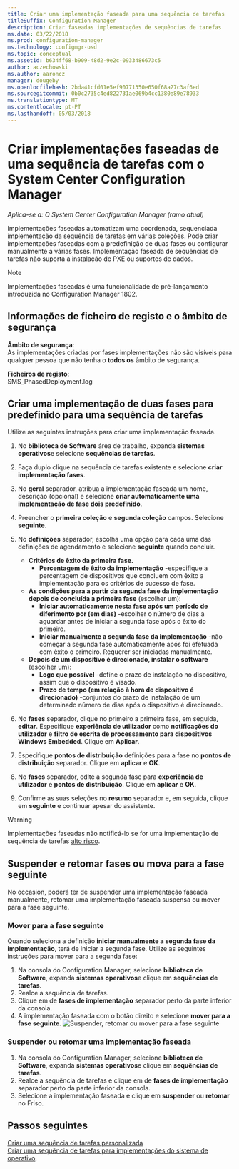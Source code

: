 ```yaml
---
title: Criar uma implementação faseada para uma sequência de tarefas
titleSuffix: Configuration Manager
description: Criar faseadas implementações de sequências de tarefas
ms.date: 03/22/2018
ms.prod: configuration-manager
ms.technology: configmgr-osd
ms.topic: conceptual
ms.assetid: b634ff68-b909-48d2-9e2c-0933486673c5
author: aczechowski
ms.author: aaroncz
manager: dougeby
ms.openlocfilehash: 2bda41cfd01e5ef90771350e650f68a27c3af6ed
ms.sourcegitcommit: 0b0c2735c4ed822731ae069b4cc1380e89e78933
ms.translationtype: MT
ms.contentlocale: pt-PT
ms.lasthandoff: 05/03/2018
---
```

# <a name="create-phased-deployments-for-a-task-sequence-with-system-center-configuration-manager"></a>Criar implementações faseadas de uma sequência de tarefas com o System Center Configuration Manager

*Aplica-se a: O System Center Configuration Manager (ramo atual)*

Implementações faseadas automatizam uma coordenada, sequenciada implementação da sequência de tarefas em várias coleções. Pode criar implementações faseadas com a predefinição de duas fases ou configurar manualmente a várias fases. Implementação faseada de sequências de tarefas não suporta a instalação de PXE ou suportes de dados. 

>[!NOTE]
> Implementações faseadas é uma funcionalidade de pré-lançamento introduzida no Configuration Manager 1802. <!--1356837-->

## <a name="security-scope-and-log-file-information"></a>Informações de ficheiro de registo e o âmbito de segurança

**Âmbito de segurança**:</br>
Às implementações criadas por fases implementações não são visíveis para qualquer pessoa que não tenha o **todos os** âmbito de segurança.

**Ficheiros de registo**: </br>
SMS_PhasedDeployment.log

## <a name="create-a-default-two-phased-deployment-for-a-task-sequence"></a>Criar uma implementação de duas fases para predefinido para uma sequência de tarefas

Utilize as seguintes instruções para criar uma implementação faseada. 

1. No **biblioteca de Software** área de trabalho, expanda **sistemas operativos**e selecione **sequências de tarefas**.

2. Faça duplo clique na sequência de tarefas existente e selecione **criar implementação fases**. 

3. No **geral** separador, atribua a implementação faseada um nome, descrição (opcional) e selecione **criar automaticamente uma implementação de fase dois predefinido**. 

4. Preencher o **primeira coleção** e **segunda coleção** campos. Selecione **seguinte**.

5. No **definições** separador, escolha uma opção para cada uma das definições de agendamento e selecione **seguinte** quando concluir. 
    - **Critérios de êxito da primeira fase.** 
        - **Percentagem de êxito da implementação** -especifique a percentagem de dispositivos que concluem com êxito a implementação para os critérios de sucesso de fase. 
    - **As condições para a partir da segunda fase da implementação depois de concluída a primeira fase** (escolher um):
        - **Iniciar automaticamente nesta fase após um período de diferimento por (em dias)** -escolher o número de dias a aguardar antes de iniciar a segunda fase após o êxito do primeiro. 
        - **Iniciar manualmente a segunda fase da implementação** -não começar a segunda fase automaticamente após foi efetuada com êxito o primeiro. Requerer ser iniciadas manualmente. 
    - **Depois de um dispositivo é direcionado, instalar o software** (escolher um):
        - **Logo que possível** -define o prazo de instalação no dispositivo, assim que o dispositivo é visado.
        - **Prazo de tempo (em relação à hora de dispositivo é direcionado)** -conjuntos do prazo de instalação de um determinado número de dias após o dispositivo é direcionado. 

6. No **fases** separador, clique no primeiro a primeira fase, em seguida, **editar**.  Especifique **experiência de utilizador** como **notificações do utilizador** e **filtro de escrita de processamento para dispositivos Windows Embedded**. Clique em **Aplicar**.

7. Especifique **pontos de distribuição** definições para a fase no **pontos de distribuição** separador. Clique em **aplicar** e **OK**.        

8. No **fases** separador, edite a segunda fase para **experiência de utilizador** e **pontos de distribuição**. Clique em **aplicar** e **OK**.

9. Confirme as suas seleções no **resumo** separador e, em seguida, clique em **seguinte** e continuar apesar do assistente.

>[!WARNING]
>Implementações faseadas não notificá-lo se for uma implementação de sequência de tarefas [alto risco](/sccm/protect/understand/settings-to-manage-high-risk-deployments.md). 


## <a name="suspend-and-resume-phases-or-move-to-the-next-phase"></a>Suspender e retomar fases ou mova para a fase seguinte
No occasion, poderá ter de suspender uma implementação faseada manualmente, retomar uma implementação faseada suspensa ou mover para a fase seguinte. 

### <a name="move-to-the-next-phase"></a>Mover para a fase seguinte
Quando seleciona a definição **iniciar manualmente a segunda fase da implementação**, terá de iniciar a segunda fase. Utilize as seguintes instruções para mover para a segunda fase: 

1. Na consola do Configuration Manager, selecione **biblioteca de Software**, expanda **sistemas operativos**e clique em **sequências de tarefas**.
2. Realce a sequência de tarefas.
3. Clique em de **fases de implementação** separador perto da parte inferior da consola. 
4. A implementação faseada com o botão direito e selecione **mover para a fase seguinte**.
![Suspender, retomar ou mover para a fase seguinte](media/Suspend-phased-deployment.PNG)

### <a name="suspend-or-resume-a-phased-deployment"></a>Suspender ou retomar uma implementação faseada
1. Na consola do Configuration Manager, selecione **biblioteca de Software**, expanda **sistemas operativos**e clique em **sequências de tarefas**.
2. Realce a sequência de tarefas e clique em de **fases de implementação** separador perto da parte inferior da consola. 
3. Selecione a implementação faseada e clique em **suspender** ou **retomar** no Friso.

## <a name="next-steps"></a>Passos seguintes
[Criar uma sequência de tarefas personalizada](create-a-custom-task-sequence.md) </br>
[Criar uma sequência de tarefas para implementações do sistema de operativo](create-a-task-sequence-for-non-operating-system-deployments.md). 








